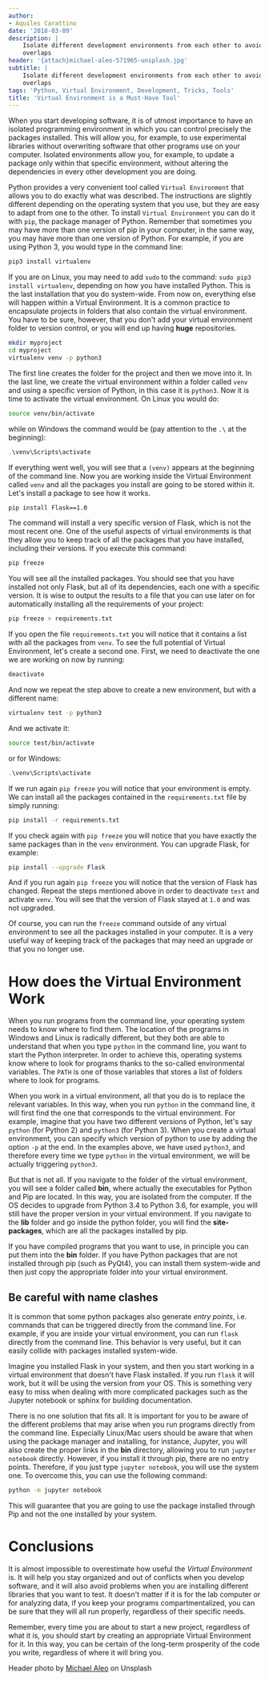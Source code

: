 ```yaml
---
author:
- Aquiles Carattino
date: '2018-03-09'
description: |
    Isolate different development environments from each other to avoid
    overlaps
header: '{attach}michael-aleo-571965-unsplash.jpg'
subtitle: |
    Isolate different development environments from each other to avoid
    overlaps
tags: 'Python, Virtual Environment, Development, Tricks, Tools'
title: 'Virtual Environment is a Must-Have Tool'
---
```


When you start developing software, it is of utmost importance to have
an isolated programming environment in which you can control precisely
the packages installed. This will allow you, for example, to use
experimental libraries without overwriting software that other programs
use on your computer. Isolated environments allow you, for example, to
update a package only within that specific environment, without altering
the dependencies in every other development you are doing.

Python provides a very convenient tool called `Virtual Environment` that
allows you to do exactly what was described. The instructions are
slightly different depending on the operating system that you use, but
they are easy to adapt from one to the other. To install
`Virtual Environment` you can do it with `pip`, the package manager of
Python. Remember that sometimes you may have more than one version of
pip in your computer, in the same way, you may have more than one
version of Python. For example, if you are using Python 3, you would
type in the command line:

```bash
pip3 install virtualenv
```

If you are on Linux, you may need to add `sudo` to the command:
`sudo pip3 install virtualenv`, depending on how you have installed
Python. This is the last installation that you do system-wide. From now
on, everything else will happen within a Virtual Environment. It is a
common practice to encapsulate projects in folders that also contain the
virtual environment. You have to be sure, however, that you don't add
your virtual environment folder to version control, or you will end up
having **huge** repositories.

```bash
mkdir myproject
cd myproject
virtualenv venv -p python3
```

The first line creates the folder for the project and then we move into
it. In the last line, we create the virtual environment within a folder
called `venv` and using a specific version of Python, in this case it is
`python3`. Now it is time to activate the virtual environment. On Linux
you would do:

```bash
source venv/bin/activate
```

while on Windows the command would be (pay attention to the `.\` at the
beginning):

```powershell
.\venv\Scripts\activate
```

If everything went well, you will see that a `(venv)` appears at the
beginning of the command line. Now you are working inside the Virtual
Environment called `venv` and all the packages you install are going to
be stored within it. Let's install a package to see how it works.

```bash
pip install Flask==1.0
```

The command will install a very specific version of Flask, which is not
the most recent one. One of the useful aspects of virtual environments
is that they allow you to keep track of all the packages that you have
installed, including their versions. If you execute this command:

```bash
pip freeze
```

You will see all the installed packages. You should see that you have
installed not only Flask, but all of its dependencies, each one with a
specific version. It is wise to output the results to a file that you
can use later on for automatically installing all the requirements of
your project:

```bash
pip freeze > requirements.txt
```

If you open the file `requirements.txt` you will notice that it contains
a list with all the packages from `venv`. To see the full potential of
Virtual Environment, let's create a second one. First, we need to
deactivate the one we are working on now by running:

```bash
deactivate
```

And now we repeat the step above to create a new environment, but with a
different name:

```bash
virtualenv test -p python3
```

And we activate it:

```bash
source test/bin/activate
```

or for Windows:

```powershell
.\venv\Scripts\activate
```

If we run again `pip freeze` you will notice that your environment is
empty. We can install all the packages contained in the
`requirements.txt` file by simply running:

```bash
pip install -r requirements.txt
```

If you check again with `pip freeze` you will notice that you have
exactly the same packages than in the `venv` environment. You can
upgrade Flask, for example:

```bash
pip install --upgrade Flask
```

And if you run again `pip freeze` you will notice that the version of
Flask has changed. Repeat the steps mentioned above in order to
deactivate `test` and activate `venv`. You will see that the version of
Flask stayed at `1.0` and was not upgraded.

Of course, you can run the `freeze` command outside of any virtual
environment to see all the packages installed in your computer. It is a
very useful way of keeping track of the packages that may need an
upgrade or that you no longer use.

How does the Virtual Environment Work
=====================================

When you run programs from the command line, your operating system needs
to know where to find them. The location of the programs in Windows and
Linux is radically different, but they both are able to understand that
when you type `python` in the command line, you want to start the Python
interpreter. In order to achieve this, operating systems know where to
look for programs thanks to the so-called environmental variables. The
`PATH` is one of those variables that stores a list of folders where to
look for programs.

When you work in a virtual environment, all that you do is to replace
the relevant variables. In this way, when you run `python` in the
command line, it will first find the one that corresponds to the virtual
environment. For example, imagine that you have two different versions
of Python, let's say `python` (for Python 2) and `python3` (for Python
3). When you create a virtual environment, you can specify which version
of python to use by adding the option `-p` at the end. In the examples
above, we have used `python3`, and therefore every time we type `python`
in the virtual environment, we will be actually triggering `python3`.

But that is not all. If you navigate to the folder of the virtual
environment, you will see a folder called **bin**, where actually the
executables for Python and Pip are located. In this way, you are
isolated from the computer. If the OS decides to upgrade from Python 3.4
to Python 3.6, for example, you will still have the proper version in
your virtual environment. If you navigate to the **lib** folder and go
inside the python folder, you will find the **site-packages**, which are
all the packages installed by pip.

If you have compiled programs that you want to use, in principle you can
put them into the **bin** folder. If you have Python packages that are
not installed through pip (such as PyQt4), you can install them
system-wide and then just copy the appropriate folder into your virtual
environment.

Be careful with name clashes
----------------------------

It is common that some python packages also generate *entry points*,
i.e. commands that can be triggered directly from the command line. For
example, if you are inside your virtual environment, you can run `flask`
directly from the command line. This behavior is very useful, but it can
easily collide with packages installed system-wide.

Imagine you installed Flask in your system, and then you start working
in a virtual environment that doesn't have Flask installed. If you run
`flask` it will work, but it will be using the version from your OS.
This is something very easy to miss when dealing with more complicated
packages such as the Jupyter notebook or sphinx for building
documentation.

There is no one solution that fits all. It is important for you to be
aware of the different problems that may arise when you run programs
directly from the command line. Especially Linux/Mac users should be
aware that when using the package manager and installing, for instance,
Jupyter, you will also create the proper links in the **bin** directory,
allowing you to run `jupyter notebook` directly. However, if you install
it through pip, there are no entry points. Therefore, if you just type
`jupyter notebook`, you will use the system one. To overcome this, you
can use the following command:

```bash
python -m jupyter notebook
```

This will guarantee that you are going to use the package installed
through Pip and not the one installed by your system.

Conclusions
===========

It is almost impossible to overestimate how useful the *Virtual
Environment* is. It will help you stay organized and out of conflicts
when you develop software, and it will also avoid problems when you are
installing different libraries that you want to test. It doesn't matter
if it is for the lab computer or for analyzing data, if you keep your
programs compartmentalized, you can be sure that they will all run
properly, regardless of their specific needs.

Remember, every time you are about to start a new project, regardless of
what it is, you should start by creating an appropriate Virtual
Environment for it. In this way, you can be certain of the long-term
prosperity of the code you write, regardless of where it will bring you.

Header photo by [Michael
Aleo](https://unsplash.com/photos/OsdgZG1byTk?utm_source=unsplash&utm_medium=referral&utm_content=creditCopyText)
on Unsplash
